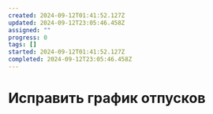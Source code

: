 ```yaml
---
created: 2024-09-12T01:41:52.127Z
updated: 2024-09-12T23:05:46.458Z
assigned: ""
progress: 0
tags: []
started: 2024-09-12T01:41:52.127Z
completed: 2024-09-12T23:05:46.458Z
---
```


# Исправить график отпусков
